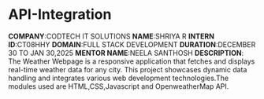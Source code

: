 # API-Integration
**COMPANY**:CODTECH IT SOLUTIONS
**NAME**:SHRIYA R
**INTERN ID**:CT08HHY
**DOMAIN**:FULL STACK DEVELOPMENT
**DURATION**:DECEMBER 30 TO JAN 30,2025
**MENTOR NAME**:NEELA SANTHOSH
**DESCRIPTION**:
The Weather Webpage is a responsive application that fetches and displays real-time weather data for any city. This project showcases dynamic data handling and integrates various web development technologies.The modules used are HTML,CSS,Javascript and OpenweatherMap API.
